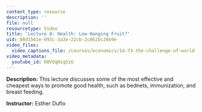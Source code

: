 ```yaml
---
content_type: resource
description: ''
file: null
resourcetype: Video
title: 'Lecture 8: Health: Low Hanging Fruit?'
uid: 88d1561e-093c-3a3e-22cb-2c062bc26b9e
video_files:
  video_captions_file: /courses/economics/14-73-the-challenge-of-world-poverty-spring-2011/video-lectures/lecture-8-health-low-hanging-fruit/b0VOqHiq5zU.vtt
video_metadata:
  youtube_id: b0VOqHiq5zU
---
```


**Description:** This lecture discusses some of the most effective and cheapest ways to promote good health, such as bednets, immunization, and breast feeding.

**Instructor:** Esther Duflo